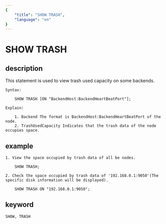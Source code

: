 ```yaml
---
{
    "title": "SHOW TRASH",
    "language": "en"
}
---
```


<!-- 
Licensed to the Apache Software Foundation (ASF) under one
or more contributor license agreements.  See the NOTICE file
distributed with this work for additional information
regarding copyright ownership.  The ASF licenses this file
to you under the Apache License, Version 2.0 (the
"License"); you may not use this file except in compliance
with the License.  You may obtain a copy of the License at

  http://www.apache.org/licenses/LICENSE-2.0

Unless required by applicable law or agreed to in writing,
software distributed under the License is distributed on an
"AS IS" BASIS, WITHOUT WARRANTIES OR CONDITIONS OF ANY
KIND, either express or implied.  See the License for the
specific language governing permissions and limitations
under the License.
-->

# SHOW TRASH
## description

This statement is used to view trash used capacity on some backends.

    Syntax:

        SHOW TRASH [ON "BackendHost:BackendHeartBeatPort"];

    Explain:

        1. Backend The format is BackendHost:BackendHeartBeatPort of the node. 
        2. TrashUsedCapacity Indicates that the trash data of the node occupies space. 

## example

    1. View the space occupied by trash data of all be nodes. 

        SHOW TRASH;

    2. Check the space occupied by trash data of '192.168.0.1:9050'(The specific disk information will be displayed). 

        SHOW TRASH ON "192.168.0.1:9050";

## keyword
    SHOW, TRASH


